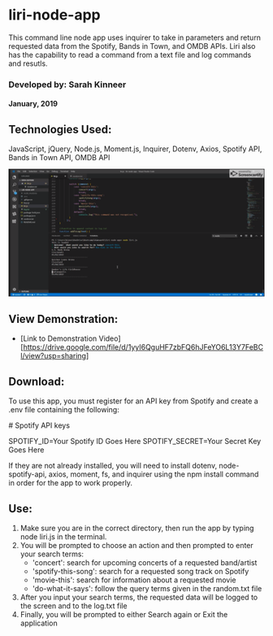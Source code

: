 # liri-node-app
This command line node app uses inquirer to take in parameters and return requested data from the Spotify, Bands in Town, and OMDB APIs.  Liri also has the capability to read a command from a text file and log commands and resutls.

### Developed by: Sarah Kinneer
#### January, 2019

## Technologies Used:
JavaScript, jQuery, Node.js, Moment.js, Inquirer, Dotenv, Axios, Spotify API, Bands in Town API, OMDB API

![Photo of Liri in Use in the Terminal](terminal-photo.png)

## View Demonstration:
- [Link to Demonstration Video][https://drive.google.com/file/d/1yyI6QguHF7zbFQ6hJFeYO6L13Y7FeBCl/view?usp=sharing]

## Download:
To use this app, you must register for an API key from Spotify and create a .env file containing the following:

\# Spotify API keys

SPOTIFY_ID=Your Spotify ID Goes Here
SPOTIFY_SECRET=Your Secret Key Goes Here

If they are not already installed, you will need to install dotenv, node-spotify-api, axios, moment, fs, and inquirer using the npm install command in order for the app to work properly.

## Use:
1. Make sure you are in the correct directory, then run the app by typing node liri.js in the terminal.
2. You will be prompted to choose an action and then prompted to enter your search terms:
   - 'concert': search for upcoming concerts of a requested band/artist
   - 'spotify-this-song': search for a requested song track on Spotify
   - 'movie-this': search for information about a requested movie
   - 'do-what-it-says': follow the query terms given in the random.txt file
3. After you input your search terms, the requested data will be logged to the screen and to the log.txt file
4. Finally, you will be prompted to either Search again or Exit the application
